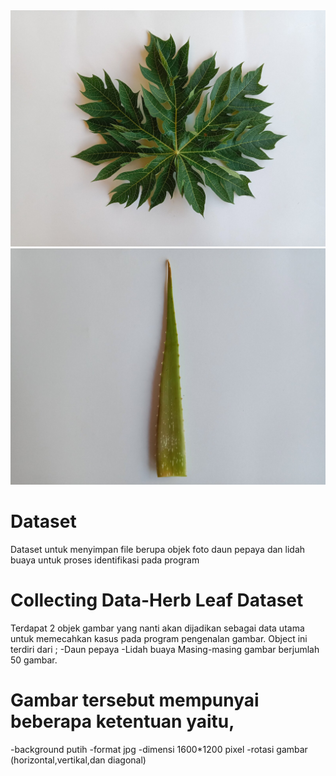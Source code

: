 <img src="Dataset/pepaya/001.jpg" />
<img src="Dataset/lidah buaya/001.jpg"/>

# Dataset
Dataset untuk menyimpan file berupa objek  foto daun pepaya dan lidah buaya untuk proses identifikasi pada program 

# Collecting Data-Herb Leaf Dataset
Terdapat 2 objek gambar yang nanti akan dijadikan sebagai data utama untuk memecahkan kasus pada program pengenalan gambar.
Object ini terdiri dari ;
-Daun pepaya
-Lidah buaya
Masing-masing gambar berjumlah 50 gambar.

# Gambar tersebut mempunyai beberapa ketentuan yaitu,
-background putih
-format jpg
-dimensi 1600*1200 pixel
-rotasi gambar (horizontal,vertikal,dan diagonal)
